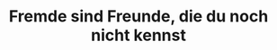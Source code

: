 ---
layout: blog
category: blog
title: Fremde sind Freunde, die du noch nicht kennst
summary: 
image: fremdefreunde.png
tags: [Migration]
---